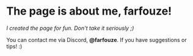 # The page is about me, farfouze!
_I created the page for fun.
Don't take it seriously ;)_

You can contact me via Discord, __@farfouze__. If you have suggestions or tips! :)
